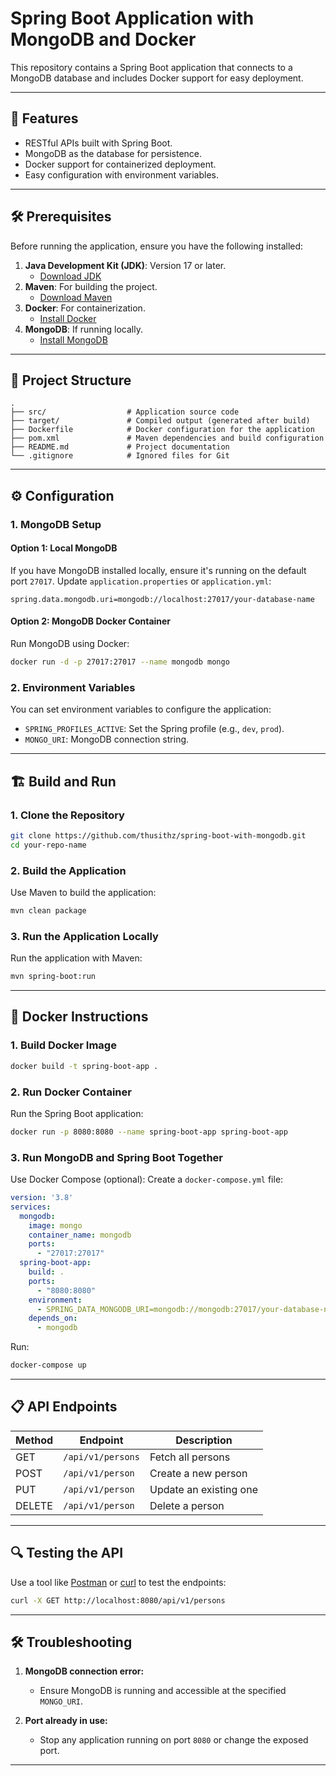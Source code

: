 
# Spring Boot Application with MongoDB and Docker

This repository contains a Spring Boot application that connects to a MongoDB database and includes Docker support for easy deployment.

---

## 🚀 Features

- RESTful APIs built with Spring Boot.
- MongoDB as the database for persistence.
- Docker support for containerized deployment.
- Easy configuration with environment variables.

---

## 🛠 Prerequisites

Before running the application, ensure you have the following installed:

1. **Java Development Kit (JDK)**: Version 17 or later.
    - [Download JDK](https://adoptium.net/)
2. **Maven**: For building the project.
    - [Download Maven](https://maven.apache.org/download.cgi)
3. **Docker**: For containerization.
    - [Install Docker](https://www.docker.com/get-started)
4. **MongoDB**: If running locally.
    - [Install MongoDB](https://www.mongodb.com/docs/manual/installation/)

---

## 📂 Project Structure

```
.
├── src/                  # Application source code
├── target/               # Compiled output (generated after build)
├── Dockerfile            # Docker configuration for the application
├── pom.xml               # Maven dependencies and build configuration
├── README.md             # Project documentation
└── .gitignore            # Ignored files for Git
```

---

## ⚙️ Configuration

### 1. **MongoDB Setup**

#### Option 1: Local MongoDB
If you have MongoDB installed locally, ensure it's running on the default port `27017`. Update `application.properties` or `application.yml`:

```properties
spring.data.mongodb.uri=mongodb://localhost:27017/your-database-name
```

#### Option 2: MongoDB Docker Container
Run MongoDB using Docker:
```bash
docker run -d -p 27017:27017 --name mongodb mongo
```

### 2. **Environment Variables**
You can set environment variables to configure the application:

- `SPRING_PROFILES_ACTIVE`: Set the Spring profile (e.g., `dev`, `prod`).
- `MONGO_URI`: MongoDB connection string.

---

## 🏗️ Build and Run

### 1. **Clone the Repository**
```bash
git clone https://github.com/thusithz/spring-boot-with-mongodb.git
cd your-repo-name
```

### 2. **Build the Application**
Use Maven to build the application:
```bash
mvn clean package
```

### 3. **Run the Application Locally**
Run the application with Maven:
```bash
mvn spring-boot:run
```

---

## 🐳 Docker Instructions

### 1. **Build Docker Image**
```bash
docker build -t spring-boot-app .
```

### 2. **Run Docker Container**
Run the Spring Boot application:
```bash
docker run -p 8080:8080 --name spring-boot-app spring-boot-app
```

### 3. **Run MongoDB and Spring Boot Together**
Use Docker Compose (optional):
Create a `docker-compose.yml` file:
```yaml
version: '3.8'
services:
  mongodb:
    image: mongo
    container_name: mongodb
    ports:
      - "27017:27017"
  spring-boot-app:
    build: .
    ports:
      - "8080:8080"
    environment:
      - SPRING_DATA_MONGODB_URI=mongodb://mongodb:27017/your-database-name
    depends_on:
      - mongodb
```

Run:
```bash
docker-compose up
```

---

## 📋 API Endpoints

| Method | Endpoint          | Description            |
|--------|-------------------|------------------------|
| GET    | `/api/v1/persons` | Fetch all persons      |
| POST   | `/api/v1/person`  | Create a new person    |
| PUT    | `/api/v1/person`  | Update an existing one |
| DELETE | `/api/v1/person`  | Delete a person        |

---

## 🔍 Testing the API

Use a tool like [Postman](https://www.postman.com/) or [curl](https://curl.se/) to test the endpoints:

```bash
curl -X GET http://localhost:8080/api/v1/persons
```

---

## 🛠 Troubleshooting

1. **MongoDB connection error:**
    - Ensure MongoDB is running and accessible at the specified `MONGO_URI`.

2. **Port already in use:**
    - Stop any application running on port `8080` or change the exposed port.

---
